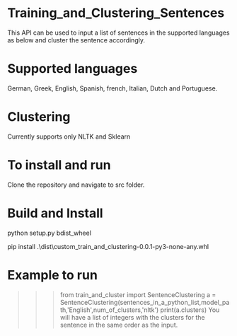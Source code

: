 # Training_and_Clustering_Sentences

This API can be used to input a list of sentences in the supported languages as below and cluster the sentence accordingly.

# Supported languages

German, Greek, English, Spanish, french, Italian, Dutch and Portuguese.

# Clustering

Currently supports only NLTK and Sklearn

# To install and run

Clone the repository and navigate to src folder.

# Build and Install

python setup.py bdist_wheel

pip install .\dist\custom_train_and_clustering-0.0.1-py3-none-any.whl

# Example to run

  >>> from train_and_cluster import SentenceClustering
  >>> a = SentenceClustering(sentences_in_a_python_list,model_path,'English',num_of_clusters,'nltk')
  >>> print(a.clusters)
  >>> You will have a list of integers with the clusters for the sentence in the same order as the input.
